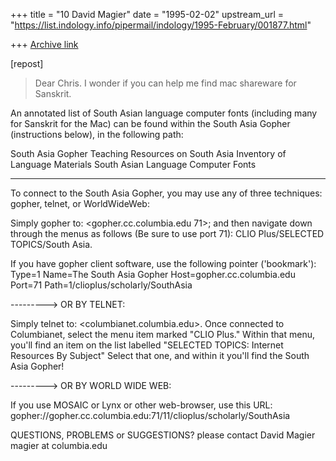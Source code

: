 +++
title = "10 David Magier"
date = "1995-02-02"
upstream_url = "https://list.indology.info/pipermail/indology/1995-February/001877.html"

+++
[Archive link](https://list.indology.info/pipermail/indology/1995-February/001877.html)

[repost]

> Dear Chris. I wonder if you can help me find mac shareware for
> Sanskrit.

An annotated list of South Asian language computer fonts (including many for
Sanskrit for the Mac) can be found within the South Asia Gopher (instructions
below), in the following path: 

  South Asia Gopher
    Teaching Resources on South Asia
      Inventory of Language Materials
        South Asian Language Computer Fonts

----
To connect to the South Asia Gopher, you may use any of three
techniques: gopher, telnet, or WorldWideWeb:


Simply gopher to: <gopher.cc.columbia.edu 71>; and then navigate down
through the menus as follows (Be sure to use port 71):
CLIO Plus/SELECTED TOPICS/South Asia.

If you have gopher client software, use the following pointer ('bookmark'):
	Type=1
	Name=The South Asia Gopher
	Host=gopher.cc.columbia.edu
	Port=71
	Path=1/clioplus/scholarly/SouthAsia

---------> OR BY TELNET:

Simply telnet to: <columbianet.columbia.edu>. Once connected to
Columbianet, select the menu item marked "CLIO Plus." Within that menu,
you'll find an item on the list labelled "SELECTED TOPICS: Internet
Resources By Subject" Select that one, and within it you'll find the South
Asia Gopher! 

---------> OR BY WORLD WIDE WEB:

If you use MOSAIC or Lynx or other web-browser, use this URL: 
     gopher://gopher.cc.columbia.edu:71/11/clioplus/scholarly/SouthAsia

QUESTIONS, PROBLEMS or SUGGESTIONS?
please contact David Magier                 magier at columbia.edu






